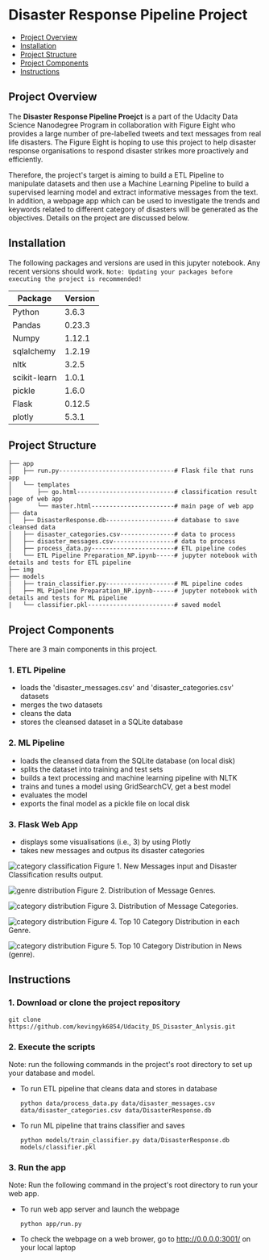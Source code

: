 # Disaster Response Pipeline Project
- [Project Overview](#Project-Overview)
- [Installation](#Installation)
- [Project Structure](#Project-Structure)
- [Project Components](#Project-Components)
- [Instructions](#Instructions)

## Project Overview<a name="Project-Overview"></a>
The **Disaster Response Pipeline Proejct** is a part of the Udacity Data Science Nanodegree Program in collaboration with Figure Eight who provides a large number of pre-labelled tweets and text messages from real life disasters. The Figure Eight is hoping to use this project to help disaster response organisations to respond disaster strikes more proactively and efficiently.

Therefore, the project's target is aiming to build a ETL Pipeline to manipulate datasets and then use a Machine Learning Pipeline to build a supervised learning model and extract informative messages from the text. In addition, a webpage app which can be used to investigate the trends and keywords related to different category of disasters will be generated as the objectives. Details on the project are discussed below.

## Installation<a name="Installation"></a>
The following packages and versions are used in this jupyter notebook. Any recent versions should work. 
`Note: Updating your packages before executing the project is recommended!`

| Package  | Version |
| ------------- | ------------- |
| Python  | 3.6.3  |
| Pandas  | 0.23.3  |
| Numpy   | 1.12.1 |
| sqlalchemy | 1.2.19|
| nltk    | 3.2.5|
| scikit-learn  | 1.0.1|
| pickle  | 1.6.0|
| Flask   | 0.12.5|
| plotly  | 5.3.1|


## Project Structure<a name="Project-Structure"></a>
```
├── app
│   ├── run.py--------------------------------# Flask file that runs app
│   └── templates
│       ├── go.html---------------------------# classification result page of web app
│       └── master.html-----------------------# main page of web app
├── data
│   ├── DisasterResponse.db-------------------# database to save cleansed data
│   ├── disaster_categories.csv---------------# data to process 
│   ├── disaster_messages.csv-----------------# data to process 
│   ├── process_data.py-----------------------# ETL pipeline codes
|   └── ETL Pipeline Preparation_NP.ipynb-----# jupyter notebook with details and tests for ETL pipeline
├── img
├── models
|   ├── train_classifier.py-------------------# ML pipeline codes
│   ├── ML Pipeline Preparation_NP.ipynb------# jupyter notebook with details and tests for ML pipeline
|   └── classifier.pkl------------------------# saved model
```

## Project Components<a name="Project-Components"></a>
There are 3 main components in this project.

### 1. ETL Pipeline
- loads the 'disaster_messages.csv' and 'disaster_categories.csv' datasets
- merges the two datasets
- cleans the data
- stores the cleansed dataset in a SQLite database

### 2. ML Pipeline
- loads the cleansed data from the SQLite database (on local disk)
- splits the dataset into training and test sets
- builds a text processing and machine learning pipeline with NLTK
- trains and tunes a model using GridSearchCV, get a best model
- evaluates the model
- exports the final model as a pickle file on local disk

### 3. Flask Web App
- displays some visualisations (i.e., 3) by using Plotly
- takes new messages and outpus its disaster categories

![category classification](img/classify_message_test1.png)
Figure 1. New Messages input and Disaster Classification results output.

![genre distribution](img/distribution_of_message_genres.png)
Figure 2. Distribution of Message Genres.

![category distribution](img/distribution_of_message_category.png)
Figure 3. Distribution of Message Categories.

![category distribution](img/top_10_category_in_each_genre.png)
Figure 4. Top 10 Category Distribution in each Genre.

![category distribution](img/messages_in_news_genre.png)
Figure 5. Top 10 Category Distribution in News (genre).

## Instructions<a name="Instructions"></a>
### 1. Download or clone the project repository
  ```
  git clone https://github.com/kevingyk6854/Udacity_DS_Disaster_Anlysis.git
  ```
### 2. Execute the scripts
Note: run the following commands in the project's root directory to set up your database and model.

- To run ETL pipeline that cleans data and stores in database
    ```
    python data/process_data.py data/disaster_messages.csv data/disaster_categories.csv data/DisasterResponse.db
    ```
- To run ML pipeline that trains classifier and saves
    ```
    python models/train_classifier.py data/DisasterResponse.db models/classifier.pkl
    ```

### 3. Run the app  
Note: Run the following command in the project's root directory to run your web app.

- To run web app server and launch the webpage
    ```
    python app/run.py
    ```

- To check the webpage on a web brower, go to http://0.0.0.0:3001/ on your local laptop

